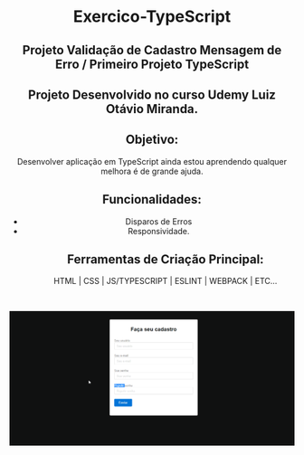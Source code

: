 <h1 align="center">Exercico-TypeScript</h1>

<h2 align="center">Projeto Validação de Cadastro Mensagem de Erro / Primeiro Projeto TypeScript</h2>

<h2 align="center">Projeto Desenvolvido no curso Udemy Luiz Otávio Miranda.</h2>



<div align="center">
  
<h2>Objetivo:</h2>
<p>Desenvolver aplicação em TypeScript ainda estou aprendendo qualquer melhora é de grande ajuda.</p>
  
<h2>Funcionalidades:</h2>
<ul>
 <li>Disparos de Erros</li>
 <li>Responsividade.</li>
<ul>
  
<h2>Ferramentas de Criação Principal:</h2>
<p>HTML | CSS | JS/TYPESCRIPT | ESLINT | WEBPACK | ETC... </p>
</div>
</br>


![function](https://github.com/Vavatrewq/Form-Type-MgsErr/blob/master/src/components/gif/AnimaçãoFunc1.gif)
